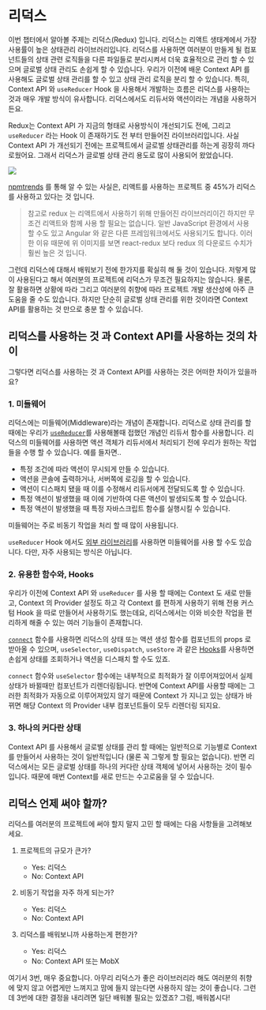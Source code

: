 # 리덕스

이번 챕터에서 알아볼 주제는 리덕스(Redux) 입니다. 리덕스는 리액트 생태계에서 가장 사용률이 높은 상태관리 라이브러리입니다. 리덕스를 사용하면 여러분이 만들게 될 컴포넌트들의 상태 관련 로직들을 다른 파일들로 분리시켜서 더욱 효율적으로 관리 할 수 있으며 글로벌 상태 관리도 손쉽게 할 수 있습니다. 우리가 이전에 배운 Context API 를 사용해도 글로벌 상태 관리를 할 수 있고 상태 관리 로직을 분리 할 수 있습니다. 특히, Context API 와 `useReducer` Hook 을 사용해서 개발하는 흐름은 리덕스를 사용하는 것과 매우 개발 방식이 유사합니다. 리덕스에서도 리듀서와 액션이라는 개념을 사용하거든요.

Redux는 Context API 가 지금의 형태로 사용방식이 개선되기도 전에, 그리고 `useReducer` 라는 Hook 이 존재하기도 전 부터 만들어진 라이브러리입니다. 사실 Context API 가 개선되기 전에는 프로젝트에서 글로벌 상태관리를 하는게 굉장히 까다로웠어요. 그래서 리덕스가 글로벌 상태 관리 용도로 많이 사용되어 왔었습니다.


![](https://i.imgur.com/iijZsXV.png)

[npmtrends](https://www.npmtrends.com/react-vs-redux-vs-react-redux) 를 통해 알 수 있는 사실은, 리액트를 사용하는 프로젝트 중 45%가 리덕스를 사용하고 있다는 것 입니다. 

> 참고로 redux 는 리액트에서 사용하기 위해 만들어진 라이브러리이긴 하지만 무조건 리액트와 함께 사용 할 필요는 없습니다. 일반 JavaScript 환경에서 사용 할 수도 있고 Angular 와 같은 다른 프레임워크에서도 사용되기도 합니다. 이러한 이유 때문에 위 이미지를 보면 react-redux 보다 redux 의 다운로드 수치가 훨씬 높은 것 입니다.

그런데 리덕스에 대해서 배워보기 전에 한가지를 확실히 해 둘 것이 있습니다. 저렇게 많이 사용된다고 해서 여러분의 프로젝트에 리덕스가 무조건 필요하지는 않습니다. 물론, 잘 활용하면 상황에 따라 그리고 여러분의 취향에 따라 프로젝트 개발 생산성에 아주 큰 도움을 줄 수도 있습니다. 하지만 단순히 글로벌 상태 관리를 위한 것이라면 Context API를 활용하는 것 만으로 충분 할 수 있습니다.

## 리덕스를 사용하는 것 과 Context API를 사용하는 것의 차이

그렇다면 리덕스를 사용하는 것 과 Context API를 사용하는 것은 어떠한 차이가 있을까요?

### 1. 미들웨어

리덕스에는 미들웨어(Middleware)라는 개념이 존재합니다. 리덕스로 상태 관리를 할 때에는 우리가 [`useReducer`](https://react.vlpt.us/basic/20-useReducer.html)를 사용해볼때 접했던 개념인 리듀서 함수를 사용합니다. 리덕스의 미들웨어를 사용하면 액션 객체가 리듀서에서 처리되기 전에 우리가 원하는 작업들을 수행 할 수 있습니다. 예를 들자면..

- 특정 조건에 따라 액션이 무시되게 만들 수 있습니다.
- 액션을 콘솔에 출력하거나, 서버쪽에 로깅을 할 수 있습니다.
- 액션이 디스패치 됐을 때 이를 수정해서 리듀서에게 전달되도록 할 수 있습니다.
- 특정 액션이 발생했을 때 이에 기반하여 다른 액션이 발생되도록 할 수 있습니다.
- 특정 액션이 발생했을 때 특정 자바스크립트 함수를 실행시킬 수 있습니다.

미들웨어는 주로 비동기 작업을 처리 할 때 많이 사용됩니다.

`useReducer` Hook 에서도 [외부 라이브러리](https://github.com/streamich/react-use/blob/master/docs/createReducer.md)를 사용하면 미들웨어를 사용 할 수도 있습니다. 다만, 자주 사용되는 방식은 아닙니다.


### 2. 유용한 함수와, Hooks

우리가 이전에 Context API 와 `useReducer` 를 사용 할 때에는 Context 도 새로 만들고, Context 의 Provider 설정도 하고 각 Context 를 편하게 사용하기 위해 전용 커스텀 Hook 을 따로 만들어서 사용하기도 했는데요, 리덕스에서는 이와 비슷한 작업을 편리하게 해줄 수 있는 여러 기능들이 존재합니다.

[`connect`](https://react-redux.js.org/api/connect) 함수를 사용하면 리덕스의 상태 또는 액션 생성 함수를 컴포넌트의 props 로 받아올 수 있으며, `useSelector`, `useDispatch`, `useStore` 과 같은 [Hooks](https://react-redux.js.org/api/hooks)를 사용하면 손쉽게 상태를 조회하거나 액션을 디스패치 할 수도 있죠.

`connect` 함수와 `useSelector` 함수에는 내부적으로 최적화가 잘 이루어져있어서 실제 상태가 바뀔때만 컴포넌트가 리렌더링됩니다. 반면에 Context API를 사용할 때에는 그러한 최적화가 자동으로 이루어져있지 않기 때문에 Context 가 지니고 있는 상태가 바뀌면 해당 Context 의 Provider 내부 컴포넌트들이 모두 리렌더링 되지요.

### 3. 하나의 커다란 상태

Context API 를 사용해서 글로벌 상태를 관리 할 때에는 일반적으로 기능별로 Context를 만들어서 사용하는 것이 일반적입니다 (물론 꼭 그렇게 할 필요는 없습니다). 반면 리덕스에서는 모든 글로벌 상태를 하나의 커다란 상태 객체에 넣어서 사용하는 것이 필수입니다. 때문에 매번 Context를 새로 만드는 수고로움을 덜 수 있습니다.

## 리덕스 언제 써야 할까?

리덕스를 여러분의 프로젝트에 써야 할지 말지 고민 할 때에는 다음 사항들을 고려해보세요.

1. 프로젝트의 규모가 큰가?
    - Yes: 리덕스
    - No: Context API

2. 비동기 작업을 자주 하게 되는가?
    - Yes: 리덕스
    - No: Context API
3. 리덕스를 배워보니까 사용하는게 편한가?
    - Yes: 리덕스
    - No: Context API 또는 MobX

여기서 3번, 매우 중요합니다. 아무리 리덕스가 좋은 라이브러리라 해도 여러분의 취향에 맞지 않고 어렵게만 느껴지고 맘에 들지 않는다면 사용하지 않는 것이 좋습니다. 그런데 3번에 대한 결정을 내리려면 일단 배워볼 필요는 있겠죠? 그럼, 배워봅시다!